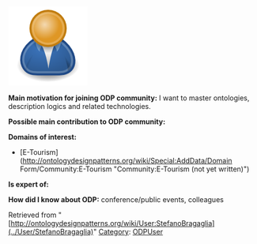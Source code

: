 [![Image:ODPUser.png](../images/a/a6/ODPUser.png)](../Image/ODPUser.png "Image:ODPUser.png")




  





__Main motivation for joining ODP community:__ I want to master ontologies, description logics and related technologies.


__Possible main contribution to ODP community:__


__Domains of interest:__



* [E-Tourism](http://ontologydesignpatterns.org/wiki/Special:AddData/Domain Form/Community:E-Tourism "Community:E-Tourism (not yet written)")


__Is expert of:__


  

__How did I know about ODP:__ conference/public events, colleagues






Retrieved from "[http://ontologydesignpatterns.org/wiki/User:StefanoBragaglia](../User/StefanoBragaglia)"
 [Category](http://ontologydesignpatterns.org/wiki/Special:Categories "Special:Categories"): [ODPUser](../Category/ODPUser "Category:ODPUser")